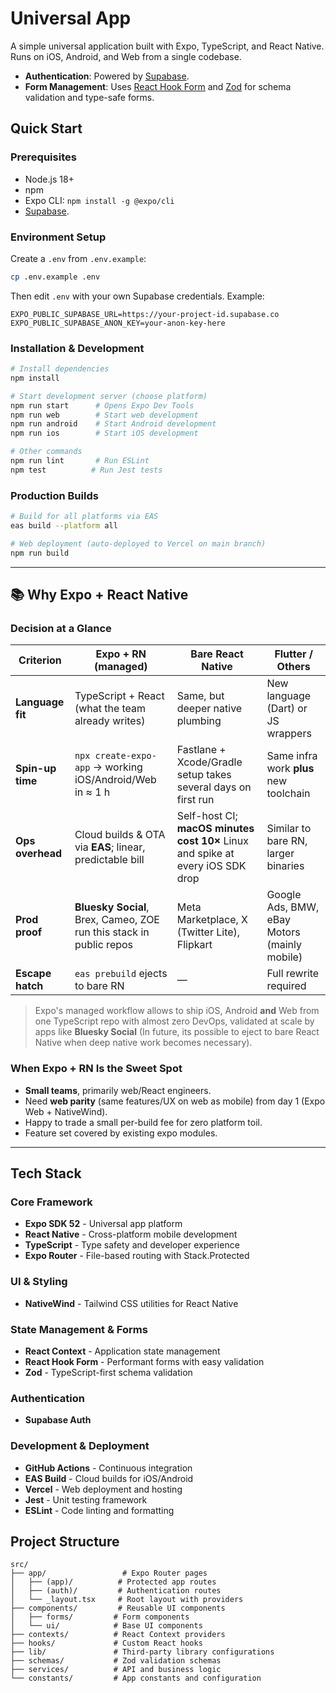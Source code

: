 # Universal App

A simple universal application built with Expo, TypeScript, and React Native. Runs on iOS, Android, and Web from a single codebase.

- **Authentication**: Powered by [Supabase](https://supabase.com/).
- **Form Management**: Uses [React Hook Form](https://react-hook-form.com/) and [Zod](https://zod.dev/) for schema validation and type-safe forms.

## Quick Start

### Prerequisites

- Node.js 18+
- npm
- Expo CLI: `npm install -g @expo/cli`
- [Supabase](https://supabase.com/).

### Environment Setup

Create a `.env` from `.env.example`:

```bash
cp .env.example .env
```

Then edit `.env` with your own Supabase credentials. Example:

```env
EXPO_PUBLIC_SUPABASE_URL=https://your-project-id.supabase.co
EXPO_PUBLIC_SUPABASE_ANON_KEY=your-anon-key-here
```

### Installation & Development

```bash
# Install dependencies
npm install

# Start development server (choose platform)
npm run start      # Opens Expo Dev Tools
npm run web        # Start web development
npm run android    # Start Android development
npm run ios        # Start iOS development

# Other commands
npm run lint       # Run ESLint
npm test          # Run Jest tests
```

### Production Builds

```bash
# Build for all platforms via EAS
eas build --platform all

# Web deployment (auto-deployed to Vercel on main branch)
npm run build
```

---

## 📚 Why **Expo + React Native**

### Decision at a Glance

| Criterion        | Expo + RN (managed)                                                 | Bare React Native                                                              | Flutter / Others                             |
| ---------------- | ------------------------------------------------------------------- | ------------------------------------------------------------------------------ | -------------------------------------------- |
| **Language fit** | TypeScript + React (what the team already writes)                   | Same, but deeper native plumbing                                               | New language (Dart) or JS wrappers           |
| **Spin-up time** | `npx create-expo-app` → working iOS/Android/Web in ≈ 1 h            | Fastlane + Xcode/Gradle setup takes several days on first run                  | Same infra work **plus** new toolchain       |
| **Ops overhead** | Cloud builds & OTA via **EAS**; linear, predictable bill            | Self-host CI; **macOS minutes cost 10×** Linux and spike at every iOS SDK drop | Similar to bare RN, larger binaries          |
| **Prod proof**   | **Bluesky Social**, Brex, Cameo, ZOE run this stack in public repos | Meta Marketplace, X (Twitter Lite), Flipkart                                   | Google Ads, BMW, eBay Motors (mainly mobile) |
| **Escape hatch** | `eas prebuild` ejects to bare RN                                    | —                                                                              | Full rewrite required                        |

> Expo's managed workflow allows to ship iOS, Android **and** Web from one TypeScript repo with almost zero DevOps, validated at scale by apps like **Bluesky Social** (In future, its possible to eject to bare React Native when deep native work becomes necessary).

### When Expo + RN Is the Sweet Spot

- **Small teams**, primarily web/React engineers.
- Need **web parity** (same features/UX on web as mobile) from day 1 (Expo Web + NativeWind).
- Happy to trade a small per-build fee for zero platform toil.
- Feature set covered by existing expo modules.

---

## Tech Stack

### Core Framework

- **Expo SDK 52** - Universal app platform
- **React Native** - Cross-platform mobile development
- **TypeScript** - Type safety and developer experience
- **Expo Router** - File-based routing with Stack.Protected

### UI & Styling

- **NativeWind** - Tailwind CSS utilities for React Native

### State Management & Forms

- **React Context** - Application state management
- **React Hook Form** - Performant forms with easy validation
- **Zod** - TypeScript-first schema validation

### Authentication

- **Supabase Auth**

### Development & Deployment

- **GitHub Actions** - Continuous integration
- **EAS Build** - Cloud builds for iOS/Android
- **Vercel** - Web deployment and hosting
- **Jest** - Unit testing framework
- **ESLint** - Code linting and formatting

## Project Structure

```
src/
├── app/                 # Expo Router pages
│   ├── (app)/          # Protected app routes
│   ├── (auth)/         # Authentication routes
│   └── _layout.tsx     # Root layout with providers
├── components/         # Reusable UI components
│   ├── forms/         # Form components
│   └── ui/            # Base UI components
├── contexts/          # React Context providers
├── hooks/             # Custom React hooks
├── lib/               # Third-party library configurations
├── schemas/           # Zod validation schemas
├── services/          # API and business logic
└── constants/         # App constants and configuration
```
